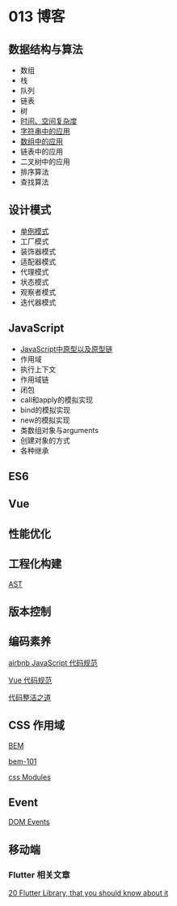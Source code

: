 # 013 博客

## 数据结构与算法

  * 数组
  * 栈
  * 队列
  * 链表
  * 树
  * [时间、空间复杂度](https://github.com/wangjing013/blog/issues/12)
  * [字符串中的应用](https://github.com/wangjing013/blog/issues/26)
  * [数组中的应用](https://github.com/wangjing013/blog/issues/31)
  * 链表中的应用
  * 二叉树中的应用
  * 排序算法
  * 查找算法

## 设计模式

  * [单例模式](https://github.com/wangjing013/blog/issues/15)
  * 工厂模式
  * 装饰器模式
  * 适配器模式
  * 代理模式
  * 状态模式
  * 观察者模式
  * 迭代器模式

## JavaScript 

  * [JavaScript中原型以及原型链](https://github.com/wangjing013/blog/issues/28)
  * 作用域
  * 执行上下文
  * 作用域链
  * 闭包
  * call和apply的模拟实现
  * bind的模拟实现
  * new的模拟实现
  * 类数组对象与arguments
  * 创建对象的方式
  * 各种继承

## ES6
## Vue
## 性能优化
## 工程化构建
[AST](https://medium.com/@dinis.cruz/ast-abstract-syntax-tree-538aa146c53b)

## 版本控制
## 编码素养

[airbnb JavaScript 代码规范](https://github.com/airbnb/javascript)

[Vue 代码规范](https://github.com/wangjing013/blog/issues/24)

[代码整洁之道](https://github.com/ryanmcdermott/clean-code-javascript)

## CSS 作用域

[BEM](http://getbem.com/introduction/)

[bem-101](https://css-tricks.com/bem-101/)

[css Modules](https://github.com/wangjing013/blog/issues/30)

## Event
[DOM Events](https://domevents.dev)

## 移动端

### Flutter 相关文章
[20 Flutter Library, that you should know about it](https://shirsh94.medium.com/20-flutter-library-that-you-should-know-about-it-8f3d33a08817)
